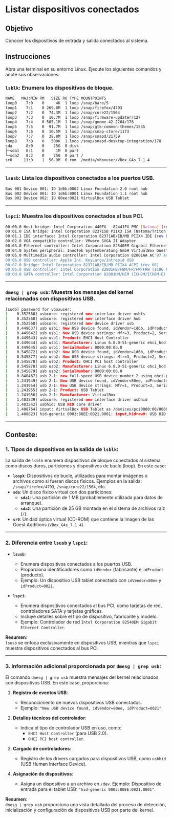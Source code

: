 # **Listar dispositivos conectados**

## Objetivo
Conocer los dispositivos de entrada y salida conectados al sistema.

## Instrucciones
Abra una terminal en su entorno Linux.
Ejecute los siguientes comandos y anote sus observaciones:

### `lsblk`: Enumera los dispositivos de bloque.

```bash
NAME   MAJ:MIN RM   SIZE RO TYPE MOUNTPOINTS
loop0    7:0    0     4K  1 loop /snap/bare/5
loop1    7:1    0 269.8M  1 loop /snap/firefox/4793
loop2    7:2    0  74.3M  1 loop /snap/core22/1564
loop3    7:3    0  10.7M  1 loop /snap/firmware-updater/127
loop4    7:4    0 505.1M  1 loop /snap/gnome-42-2204/176
loop5    7:5    0  91.7M  1 loop /snap/gtk-common-themes/1535
loop6    7:6    0  10.5M  1 loop /snap/snap-store/1173
loop7    7:7    0  38.8M  1 loop /snap/snapd/21759
loop8    7:8    0   500K  1 loop /snap/snapd-desktop-integration/178
sda      8:0    0    25G  0 disk 
├─sda1   8:1    0     1M  0 part 
└─sda2   8:2    0    25G  0 part /
sr0     11:0    1  56.9M  0 rom  /media/vboxuser/VBox_GAs_7.1.4
```
---

### `lsusb`: Lista los dispositivos conectados a los puertos USB.
```bash
Bus 001 Device 001: ID 1d6b:0002 Linux Foundation 2.0 root hub
Bus 002 Device 001: ID 1d6b:0001 Linux Foundation 1.1 root hub
Bus 002 Device 002: ID 80ee:0021 VirtualBox USB Tablet
```
---

### `lspci`: Muestra los dispositivos conectados al bus PCI.
```bash
00:00.0 Host bridge: Intel Corporation 440FX - 82441FX PMC [Natoma] (rev 02)
00:01.0 ISA bridge: Intel Corporation 82371SB PIIX3 ISA [Natoma/Triton II]
00:01.1 IDE interface: Intel Corporation 82371AB/EB/MB PIIX4 IDE (rev 01)
00:02.0 VGA compatible controller: VMware SVGA II Adapter
00:03.0 Ethernet controller: Intel Corporation 82540EM Gigabit Ethernet Controller (rev 02)
00:04.0 System peripheral: InnoTek Systemberatung GmbH VirtualBox Guest Service
00:05.0 Multimedia audio controller: Intel Corporation 82801AA AC'97 Audio Controller (rev 01)
00:06.0 USB controller: Apple Inc. KeyLargo/Intrepid USB
00:07.0 Bridge: Intel Corporation 82371AB/EB/MB PIIX4 ACPI (rev 08)
00:0b.0 USB controller: Intel Corporation 82801FB/FBM/FR/FW/FRW (ICH6 Family) USB2 EHCI Controller
00:0d.0 SATA controller: Intel Corporation 82801HM/HEM (ICH8M/ICH8M-E) SATA Controller [AHCI mode] (rev 02)
```
---

### `dmesg | grep usb`: Muestra los mensajes del kernel relacionados con dispositivos USB.
```bash
[sudo] password for vboxuser: 
[    0.352568] usbcore: registered new interface driver usbfs
[    0.352568] usbcore: registered new interface driver hub
[    0.352568] usbcore: registered new device driver usb
[    0.449637] usb usb1: New USB device found, idVendor=1d6b, idProduct=0002, bcdDevice= 6.08
[    0.449642] usb usb1: New USB device strings: Mfr=3, Product=2, SerialNumber=1
[    0.449643] usb usb1: Product: EHCI Host Controller
[    0.449644] usb usb1: Manufacturer: Linux 6.8.0-51-generic ehci_hcd
[    0.449645] usb usb1: SerialNumber: 0000:00:0b.0
[    0.545872] usb usb2: New USB device found, idVendor=1d6b, idProduct=0001, bcdDevice= 6.08
[    0.545877] usb usb2: New USB device strings: Mfr=3, Product=2, SerialNumber=1
[    0.545878] usb usb2: Product: OHCI PCI host controller
[    0.545878] usb usb2: Manufacturer: Linux 6.8.0-51-generic ohci_hcd
[    0.545879] usb usb2: SerialNumber: 0000:00:06.0
[    0.840467] usb 2-1: new full-speed USB device number 2 using ohci-pci
[    1.241949] usb 2-1: New USB device found, idVendor=80ee, idProduct=0021, bcdDevice= 1.00
[    1.241954] usb 2-1: New USB device strings: Mfr=1, Product=3, SerialNumber=0
[    1.241955] usb 2-1: Product: USB Tablet
[    1.241956] usb 2-1: Manufacturer: VirtualBox
[    1.403539] usbcore: registered new interface driver usbhid
[    1.403542] usbhid: USB HID core driver
[    1.408764] input: VirtualBox USB Tablet as /devices/pci0000:00/0000:00:06.0/usb2/2-1/2-1:1.0/0003:80EE:0021.0001/input/input6
[    1.408823] hid-generic 0003:80EE:0021.0001: input,hidraw0: USB HID v1.10 Mouse [VirtualBox USB Tablet] on usb-0000:00:06.0-1/input0
```
---

## Conteste:
### **1. Tipos de dispositivos en la salida de `lsblk`:**
La salida de `lsblk` enumera dispositivos de bloque conectados al sistema, como discos duros, particiones y dispositivos de bucle (loop). En este caso:

- **`loopX`**: Dispositivos de bucle, utilizados para montar imágenes o archivos como si fueran discos físicos. Ejemplos en la salida: `/snap/firefox/4793`, `/snap/core22/1564`, etc.
- **`sda`**: Un disco físico virtual con dos particiones:
  - **`sda1`**: Una partición de 1 MB (probablemente utilizada para datos de arranque).
  - **`sda2`**: Una partición de 25 GB montada en el sistema de archivos raíz (`/`).
- **`sr0`**: Unidad óptica virtual (CD-ROM) que contiene la imagen de las Guest Additions (`VBox_GAs_7.1.4`).

---

### **2. Diferencia entre `lsusb` y `lspci`:**

- **`lsusb`**:
  - Enumera dispositivos conectados a los puertos USB.
  - Proporciona identificadores como `idVendor` (fabricante) e `idProduct` (producto).
  - Ejemplo: Un dispositivo USB tablet conectado con `idVendor=80ee` y `idProduct=0021`.

- **`lspci`**:
  - Enumera dispositivos conectados al bus PCI, como tarjetas de red, controladores SATA y tarjetas gráficas.
  - Incluye detalles sobre el tipo de dispositivo, fabricante y modelo.
  - Ejemplo: Controlador de red `Intel Corporation 82540EM Gigabit Ethernet Controller`.

**Resumen**:  
`lsusb` se enfoca exclusivamente en dispositivos USB, mientras que `lspci` muestra dispositivos conectados al bus PCI.

---

### **3. Información adicional proporcionada por `dmesg | grep usb`:**

El comando `dmesg | grep usb` muestra mensajes del kernel relacionados con dispositivos USB. En este caso, proporciona:

1. **Registro de eventos USB**:
   - Reconocimiento de nuevos dispositivos USB conectados.
   - Ejemplo: `"New USB device found, idVendor=80ee, idProduct=0021"`.

2. **Detalles técnicos del controlador**:
   - Indica el tipo de controlador USB en uso, como:
     - `EHCI Host Controller` (para USB 2.0).
     - `OHCI PCI host controller`.

3. **Cargado de controladores**:
   - Registro de los drivers cargados para dispositivos USB, como `usbhid` (USB Human Interface Device).

4. **Asignación de dispositivos**:
   - Asigna un dispositivo a un archivo en `/dev`. Ejemplo: Dispositivo de entrada para el tablet USB: 
     `"hid-generic 0003:80EE:0021.0001"`.

**Resumen**:  
`dmesg | grep usb` proporciona una vista detallada del proceso de detección, inicialización y configuración de dispositivos USB por parte del kernel.